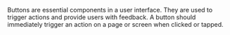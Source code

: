 Buttons are essential components in a user interface. They are used to trigger actions and provide users with feedback. A button should immediately trigger an action on a page or screen when clicked or tapped.